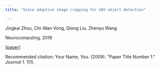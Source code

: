 ```yaml
---
title: "Scale adaptive image cropping for UAV object detection"

---
```

Jingkai Zhou, Chi-Man Vong, Qiong Liu, Zhenyu Wang

Neurocomputing, 2019

[\[paper\]](https://www.sciencedirect.com/science/article/abs/pii/S092523121931080X)

Recommended citation: Your Name, You. (2009). "Paper Title Number 1." <i>Journal 1</i>. 1(1).